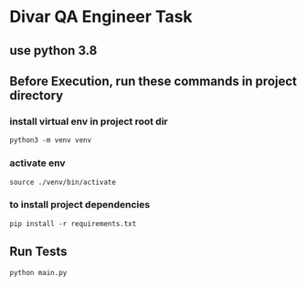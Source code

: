# Divar QA Engineer Task

## use  python 3.8 

## ‌‌Before Execution, run these commands in project directory

### install virtual env in project root dir
`` python3 -m venv venv ``

### activate env
`` source ./venv/bin/activate ``

### to install project dependencies
`` pip install -r requirements.txt ``

## Run Tests
`` python main.py ``